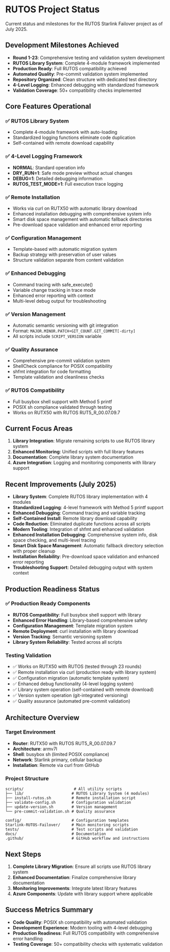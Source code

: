 # RUTOS Project Status

Current status and milestones for the RUTOS Starlink Failover project as of July 2025.

## Development Milestones Achieved

- **Round 1-23**: Comprehensive testing and validation system development
- **RUTOS Library System**: Complete 4-module framework implemented
- **Production Ready**: Full RUTOS compatibility achieved
- **Automated Quality**: Pre-commit validation system implemented
- **Repository Organized**: Clean structure with dedicated test directory
- **4-Level Logging**: Enhanced debugging with standardized framework
- **Validation Coverage**: 50+ compatibility checks implemented

## Core Features Operational

### ✅ RUTOS Library System
- Complete 4-module framework with auto-loading
- Standardized logging functions eliminate code duplication
- Self-contained with remote download capability

### ✅ 4-Level Logging Framework
- **NORMAL**: Standard operation info
- **DRY_RUN=1**: Safe mode preview without actual changes
- **DEBUG=1**: Detailed debugging information
- **RUTOS_TEST_MODE=1**: Full execution trace logging

### ✅ Remote Installation
- Works via curl on RUTX50 with automatic library download
- Enhanced installation debugging with comprehensive system info
- Smart disk space management with automatic fallback directories
- Pre-download space validation and enhanced error reporting

### ✅ Configuration Management
- Template-based with automatic migration system
- Backup strategy with preservation of user values
- Structure validation separate from content validation

### ✅ Enhanced Debugging
- Command tracing with safe_execute()
- Variable change tracking in trace mode
- Enhanced error reporting with context
- Multi-level debug output for troubleshooting

### ✅ Version Management
- Automatic semantic versioning with git integration
- Format: `MAJOR.MINOR.PATCH+GIT_COUNT.GIT_COMMIT[-dirty]`
- All scripts include `SCRIPT_VERSION` variable

### ✅ Quality Assurance
- Comprehensive pre-commit validation system
- ShellCheck compliance for POSIX compatibility
- shfmt integration for code formatting
- Template validation and cleanliness checks

### ✅ RUTOS Compatibility
- Full busybox shell support with Method 5 printf
- POSIX sh compliance validated through testing
- Works on RUTX50 with RUTOS RUT5_R_00.07.09.7

## Current Focus Areas

1. **Library Integration**: Migrate remaining scripts to use RUTOS library system
2. **Enhanced Monitoring**: Unified scripts with full library features
3. **Documentation**: Complete library system documentation
4. **Azure Integration**: Logging and monitoring components with library support

## Recent Improvements (July 2025)

- **Library System**: Complete RUTOS library implementation with 4 modules
- **Standardized Logging**: 4-level framework with Method 5 printf support
- **Enhanced Debugging**: Command tracing and variable tracking
- **Self-Contained Install**: Remote library download capability
- **Code Reduction**: Eliminated duplicate functions across all scripts
- **Modern Tooling**: Integration of shfmt and enhanced validation
- **Enhanced Installation Debugging**: Comprehensive system info, disk space checking, and multi-level tracing
- **Smart Disk Space Management**: Automatic fallback directory selection with proper cleanup
- **Installation Reliability**: Pre-download space validation and enhanced error reporting
- **Troubleshooting Support**: Detailed debugging output with system context

## Production Readiness Status

### ✅ Production Ready Components

- **RUTOS Compatibility**: Full busybox shell support with library
- **Enhanced Error Handling**: Library-based comprehensive safety
- **Configuration Management**: Template migration system
- **Remote Deployment**: curl installation with library download
- **Version Tracking**: Semantic versioning system
- **Library System Reliability**: Tested across all scripts

### Testing Validation

- ✅ Works on RUTX50 with RUTOS (tested through 23 rounds)
- ✅ Remote installation via curl (production ready with library system)
- ✅ Configuration migration (automatic template system)
- ✅ Enhanced debug functionality (4-level logging system)
- ✅ Library system operation (self-contained with remote download)
- ✅ Version system operation (git-integrated versioning)
- ✅ Quality assurance (automated pre-commit validation)

## Architecture Overview

### Target Environment
- **Router**: RUTX50 with RUTOS RUT5_R_00.07.09.7
- **Architecture**: armv7l
- **Shell**: busybox sh (limited POSIX compliance)
- **Network**: Starlink primary, cellular backup
- **Installation**: Remote via curl from GitHub

### Project Structure
```text
scripts/                      # All utility scripts
├── lib/                     # RUTOS Library System (4 modules)
├── install-rutos.sh         # Remote installation script
├── validate-config.sh       # Configuration validation
├── update-version.sh        # Version management
└── pre-commit-validation.sh # Quality assurance

config/                      # Configuration templates
Starlink-RUTOS-Failover/     # Main monitoring scripts
tests/                       # Test scripts and validation
docs/                        # Documentation
.github/                     # GitHub workflow and instructions
```

## Next Steps

1. **Complete Library Migration**: Ensure all scripts use RUTOS library system
2. **Enhanced Documentation**: Finalize comprehensive library documentation
3. **Monitoring Improvements**: Integrate latest library features
4. **Azure Components**: Update with library support where applicable

## Success Metrics Summary

- **Code Quality**: POSIX sh compatibility with automated validation
- **Development Experience**: Modern tooling with 4-level debugging
- **Production Readiness**: Full RUTOS compatibility with comprehensive error handling
- **Testing Coverage**: 50+ compatibility checks with systematic validation
